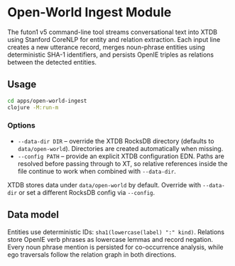 # Open-World Ingest Module

The futon1 v5 command-line tool streams conversational text into XTDB using
Stanford CoreNLP for entity and relation extraction. Each input line creates a
new utterance record, merges noun-phrase entities using deterministic SHA-1
identifiers, and persists OpenIE triples as relations between the detected
entities.

## Usage

```bash
cd apps/open-world-ingest
clojure -M:run-m
```

### Options

- `--data-dir DIR` – override the XTDB RocksDB directory (defaults to
  `data/open-world`). Directories are created automatically when missing.
- `--config PATH` – provide an explicit XTDB configuration EDN. Paths are
  resolved before passing through to XT, so relative references inside the file
  continue to work when combined with `--data-dir`.

XTDB stores data under `data/open-world` by default. Override with
`--data-dir` or set a different RocksDB config via `--config`.

## Data model

Entities use deterministic IDs: `sha1(lowercase(label) ":" kind)`. Relations
store OpenIE verb phrases as lowercase lemmas and record negation. Every noun
phrase mention is persisted for co-occurrence analysis, while ego traversals
follow the relation graph in both directions.
